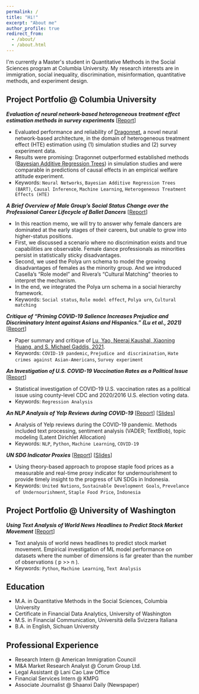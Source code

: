 ```yaml
---
permalink: /
title: "Hi!"
excerpt: "About me"
author_profile: true
redirect_from: 
  - /about/
  - /about.html
---
```




I'm currently a Master's student in Quantitative Methods in the Social Sciences program at Columbia University. My research interests are in immigration, social inequality, discrimination, misinformation, quantitative methods, and experiment design.

## Project Portfolio @ Columbia University

***Evaluation of neural network-based heterogeneous treatment effect estimation methods in survey experiments*** \[[Report](https://github.com/DuYanji/dragonnet-performance-evaluation/raw/main/Evaluation%20of%20neural%20network-based%20heterogeneous%20treatment%20effect%20estimation%20methods%20in%20survey%20experiments.pdf)\]
* Evaluated performance and reliability of [Dragonnet](https://arxiv.org/abs/1906.02120), a novel neural network-based architecture, in the domain of heterogeneous treatment effect (HTE) estimation using (1) simulation studies and (2) survey experiment data. 
* Results were promising: Dragonnet outperformed established methods ([Bayesian Additive Regression Trees](http://www.donaldgreen.com/wp-content/uploads/2015/09/BART-Green-Kern-POQ-2012.pdf)) in simulation studies and were comparable in predictions of causal effects in an empirical welfare attitude experiment.
* Keywords: `Neural Networks`, `Bayesian Additive Regression Trees (BART)`, `Causal Inference`, `Machine Learning`, `Heterogeneous Treatment Effects (HTE)`

***A Brief Overview of Male Group’s Social Status Change over the Professional Career Lifecycle of Ballet Dancers*** \[[Report](https://github.com/DuYanji/reactions-critiques/blob/main/YanjiDu_Male%20Group%20Ballet%20Dancer%20Social%20Status%20Change.pdf)\]
* In this reaction memo, we will try to answer why female dancers are dominated at the early stages of their careers, but unable to grow into higher-status
positions. 
* First, we discussed a scenario where no discrimination exists and true capabilities are observable. Female dance professionals as minorities persist in
statistically sticky disadvantages. 
* Second, we used the Polya urn schema to model the growing disadvantages of females as the minority group. And we introduced Casella’s
“Role model” and Rivera’s “Cultural Matching” theories to interpret the mechanism. 
* In the end, we integrated the Polya urn schema in a social hierarchy framework.
* Keywords: `Social status`, `Role model effect`, `Polya urn`, `Cultural matching`

***Critique of “Priming COVID-19 Salience Increases Prejudice and Discriminatory Intent against Asians and Hispanics.” (Lu et al., 2021)*** \[[Report](https://github.com/DuYanji/reactions-critiques/blob/main/YanjiDu_Critique_Priming%20COVID-19%20Salience%20Increases%20Prejudice%20and%20Discriminatory%20Intent%20against%20Asians%20and%20Hispanics.pdf)\]
* Paper summary and critique of [Lu, Yao, Neeraj Kaushal, Xiaoning Huang, and S. Michael Gaddis, 2021](https://doi.org/10.1073/pnas.2105125118). 
* Keywords: `COVID-19 pandemic`, `Prejudice and discrimination`, `Hate crimes against Asian-Americans`, `Survey experiment`

***An Investigation of U.S. COVID-19 Vaccination Rates as a Political Issue*** \[[Report](https://github.com/DuYanji/covid-19-politics/raw/main/An%20Investigation%20of%20U.S.%20COVID-19%20Vaccination%20Rates%20as%20a%20Political%20Issue.pdf)\]
* Statistical investigation of COVID-19 U.S. vaccination rates as a political issue using county-level CDC and 2020/2016 U.S. election voting data.
* Keywords: `Regression Analysis`

***An NLP Analysis of Yelp Reviews during COVID-19*** \[[Report](https://github.com/DuYanji/duyanji.github.io/raw/master/files/GR5067_Group1_FinalReport.pdf)\] \[[Slides](https://github.com/DuYanji/duyanji.github.io/raw/master/files/GR5067_Group15_FinalSlides.pdf)\] 
* Analysis of Yelp reviews during the COVID-19 pandemic. Methods included text processing, sentiment analysis (VADER; TextBlob), topic modeling (Latent Dirichlet Allocation)
* Keywords: `NLP`, `Python`, `Machine Learning`, `COVID-19`

***UN SDG Indicator Proxies*** \[[Report](https://github.com/DuYanji/duyanji.github.io/raw/master/files/SDG_ProxyIndicators.Blog.docx.pdf)\] \[[Slides](https://github.com/DuYanji/duyanji.github.io/raw/master/files/UN%20SDG%20Indicator%20Proxies.pptx.pdf)\]
* Using theory-based approach to propose staple food prices as a measurable and real-time proxy indicator for undernourishment to  provide timely insight to the progress of UN SDGs in Indonesia.
* Keywords: `United Nations`, `Sustainable Development Goals`, `Prevelance of Undernourishment`, `Staple Food Price`, `Indonesia`

## Project Portfolio @ University of Washington

***Using Text Analysis of World News Headlines to Predict Stock Market Movement*** \[[Report](https://github.com/DuYanji/duyanji.github.io/raw/master/files/daily-news-stock-market-prediction.pdf)\] 
* Text analysis of world news headlines to predict stock market movement. Empirical investigation of ML model performance on datasets where the number of dimensions is far greater than the number of observations ( p >> n ). 
* Keywords: `Python`, `Machine Learning`, `Text Analysis`


## Education
* M.A. in Quantitative Methods in the Social Sciences, Columbia University
* Certificate in Financial Data Analytics, University of Washington
* M.S. in Financial Communication, Università della Svizzera Italiana 
* B.A. in English, Sichuan University


## Professional Experience
* Research Intern @ American Immigration Council
* M&A Market Research Analyst @ Corum Group Ltd. 
* Legal Assistant @ Lani Cao Law Office
* Financial Services Intern @ KMPG
* Associate Journalist @ Shaanxi Daily (Newspaper)




